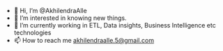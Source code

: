 - 👋 Hi, I’m @AkhilendraAlle
- 👀 I’m interested in knowing new things.
- 🌱 I’m currently working in ETL, Data insights, Business Intelligence etc technologies
- 📫 How to reach me akhilendraalle.5@gmail.com

<!---
AkhilendraAlle/AkhilendraAlle is a ✨ special ✨ repository because its `README.md` (this file) appears on your GitHub profile.
You can click the Preview link to take a look at your changes.
--->
